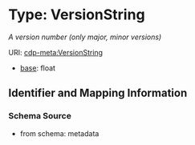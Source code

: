 # Type: VersionString




_A version number (only major, minor versions)_



URI: [cdp-meta:VersionString](metadataVersionString)

* [base](https://w3id.org/linkml/base): float










## Identifier and Mapping Information







### Schema Source


* from schema: metadata



